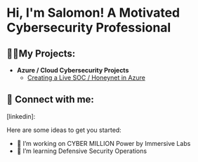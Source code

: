 <h1>Hi, I'm Salomon! A Motivated Cybersecurity Professional </h1>

<h2>👨‍💻My Projects:</h2>

- <b>Azure / Cloud Cybersecurity Projects</b>
  - [Creating a Live SOC / Honeynet in Azure](https://github.com/sdathey/Azure-SOC)

<h2> 🤳 Connect with me:</h2>

[linkedin]:

Here are some ideas to get you started:

- 🔭 I’m working on CYBER MILLION Power by Immersive Labs
- 🌱 I’m learning Defensive Security Operations


